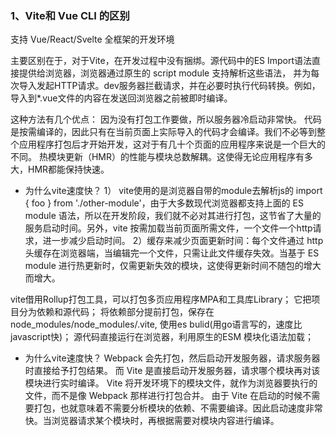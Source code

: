 

### 1、Vite和 Vue CLI 的区别

支持 Vue/React/Svelte 全框架的开发环境

主要区别在于，对于Vite，在开发过程中没有捆绑。源代码中的ES Import语法直接提供给浏览器，浏览器通过原生的 script module 支持解析这些语法，
并为每次导入发起HTTP请求。dev服务器拦截请求，并在必要时执行代码转换。例如，导入到*.vue文件的内容在发送回浏览器之前被即时编译。

这种方法有几个优点：
  因为没有打包工作要做，所以服务器冷启动非常快。
  代码是按需编译的，因此只有在当前页面上实际导入的代码才会编译。我们不必等到整个应用程序打包后才开始开发，这对于有几十个页面的应用程序来说是一个巨大的不同。
  热模块更新（HMR）的性能与模块总数解耦。这使得无论应用程序有多大，HMR都能保持快速。


- 为什么vite速度快？
  1） vite使用的是浏览器自带的module去解析js的 import { foo } from './other-module'，由于大多数现代浏览器都支持上面的 ES module 语法，所以在开发阶段，我们就不必对其进行打包，这节省了大量的服务启动时间。另外，vite 按需加载当前页面所需文件，一个文件一个http请求，进一步减少启动时间。
  2）缓存来减少页面更新时间：每个文件通过 http 头缓存在浏览器端，当编辑完一个文件，只需让此文件缓存失效。当基于 ES module 进行热更新时，仅需更新失效的模块，这使得更新时间不随包的增大而增大。

vite借用Rollup打包工具，可以打包多页应用程序MPA和工具库Library；
它把项目分为依赖和源代码；
将依赖部分提前打包，保存在node_modules/node_modules/.vite, 使用es bulid(用go语言写的，速度比javascript快)；
源代码直接运行在浏览器，利用原生的ESM 模块化语法加载；
  
- 为什么vite速度快？
  Webpack 会先打包，然后启动开发服务器，请求服务器时直接给予打包结果。
  而 Vite 是直接启动开发服务器，请求哪个模块再对该模块进行实时编译。
  Vite 将开发环境下的模块文件，就作为浏览器要执行的文件，而不是像 Webpack 那样进行打包合并。
  由于 Vite 在启动的时候不需要打包，也就意味着不需要分析模块的依赖、不需要编译。因此启动速度非常快。当浏览器请求某个模块时，再根据需要对模块内容进行编译。